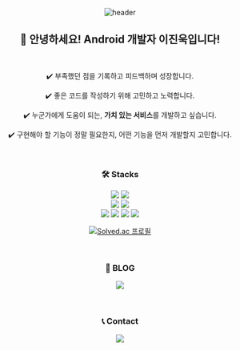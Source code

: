 <div align="center">

![header](https://capsule-render.vercel.app/api?type=waving&color=336af8&text=Develop.&fontAlignY=50&fontSize=70&height=250&animation=fadeIn&desc=&descAlignY=70) 


## <center>👋 안녕하세요! Android 개발자 이진욱입니다!</center>   

<br>

✔️ 부족했던 점을 기록하고 피드백하며 성장합니다.   

✔️ 좋은 코드를 작성하기 위해 고민하고 노력합니다.   

✔️ 누군가에게 도움이 되는, **가치 있는 서비스**를 개발하고 싶습니다.   

✔️ 구현해야 할 기능이 정말 필요한지, 어떤 기능을 먼저 개발할지 고민합니다.   

<br>


### 🛠️ Stacks
<p align="center">
<img src ="https://img.shields.io/badge/Android-3DDC84.svg?&style=for-the-badge&logo=Android&logoColor=white"/>
<img src ="https://img.shields.io/badge/Kotlin-7F52FF.svg?&style=for-the-badge&logo=Kotlin&logoColor=white"/>
</br>
<img src ="https://img.shields.io/badge/git-%23F05033.svg?style=for-the-badge&logo=git&logoColor=white"/>
<img src ="https://img.shields.io/badge/github-%23121011.svg?style=for-the-badge&logo=github&logoColor=white"/>
</br>
<img src ="https://img.shields.io/badge/SLACK-4A154B.svg?style=for-the-badge&logo=SLACK&logoColor=white"/>
<img src ="https://img.shields.io/badge/TRELLO-0052CC.svg?style=for-the-badge&logo=TRELLO&logoColor=white"/>
<img src ="https://img.shields.io/badge/NOTION-000000.svg?style=for-the-badge&logo=NOTION&logoColor=white"/>
<img src ="https://img.shields.io/badge/JANDI-02c474.svg?style=for-the-badge&logoColor=white"/>

[![Solved.ac
프로필](http://mazassumnida.wtf/api/mini/generate_badge?boj=pos1070)](https://solved.ac/pos1070)

<br>

### 📗 BLOG
<a href="https://jinukeu.github.io/" target="_blank"><img src="https://img.shields.io/badge/GitPages-222222?style=for-the-badge&logo=githubpages&logoColor=white"/></a>

<br>

### 📞 Contact
<a href="mailto:koownij@kakao.com"><img src="https://img.shields.io/badge/Kakao%20Mail-FFCD00?style=for-the-badge&logo=KakaoTalk&logoColor=white&link=mailto:koownij@kakao.com"/></a>

</p>

</div>
